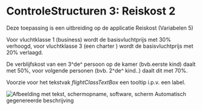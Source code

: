 # ControleStructuren 3: Reiskost 2

Deze toepassing is een uitbreiding op de applicatie Reiskost (Variabelen
5)

Voor vluchtklasse 1 (business) wordt de basisvluchtprijs met 30%
verhoogd, voor vluchtklasse 3 (een charter ) wordt de basisvluchtprijs
met 20% verlaagd.

De verblijfskost van een 3^de^ persoon op de kamer (bvb.eerste kind)
daalt met 50%, voor volgende personen (bvb. 2^de^ kind..) daalt dit met
70%.

Voorzie voor het tekstvak *flightClassTextBox* een tooltip i.p.v. een
label.

![Afbeelding met tekst, schermopname, software, scherm Automatisch
gegenereerde
beschrijving](./media/image1.png)
